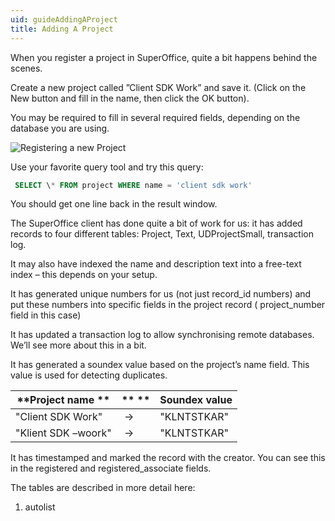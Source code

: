 ```yaml
---
uid: guideAddingAProject
title: Adding A Project
---
```


When you register a project in SuperOffice, quite a bit happens behind the scenes.

Create a new project called ”Client SDK Work” and save it. (Click on the New button and fill in the name, then click the OK button).

You may be required to fill in several required fields, depending on the database you are using.

![Registering a new Project](Images/so-project.gif)

Use your favorite query tool and try this query:

```SQL
 SELECT \* FROM project WHERE name = 'client sdk work'
```

You should get one line back in the result window.

The SuperOffice client has done quite a bit of work for us: it has added records to four different tables: Project, Text, UDProjectSmall, transaction log.

It may also have indexed the name and description text into a free-text index – this depends on your setup.

It has generated unique numbers for us (not just record\_id numbers) and put these numbers into specific fields in the project record ( project\_number field in this case)

It has updated a transaction log to allow synchronising remote databases. We’ll see more about this in a bit.

It has generated a soundex value based on the project’s name field. This value is used for detecting duplicates.

 | **Project name **   | ** ** | **Soundex value** |
 |---------------------|-------|-------------------|
 | "Client SDK Work"   |  →    | "KLNTSTKAR"       |
 | "Klient SDK –woork" |  →    | "KLNTSTKAR"       |

It has timestamped and marked the record with the creator. You can see this in the registered and registered\_associate fields.

The tables are described in more detail here:

1. autolist
